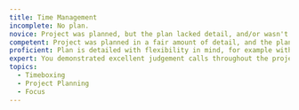 ```yaml
---
title: Time Management
incomplete: No plan.
novice: Project was planned, but the plan lacked detail, and/or wasn't well followed.
competent: Project was planned in a fair amount of detail, and the plan was largely followed. However, at times it may have been preferable to revise the plan instead of sticking to it religiously.
proficient: Plan is detailed with flexibility in mind, for example with buffers. The plan was well followed, but also reviewed regularly to determine whether changes were needed.
expert: You demonstrated excellent judgement calls throughout the project regarding necessary changes to the plan.
topics:
  - Timeboxing
  - Project Planning
  - Focus
---
```

